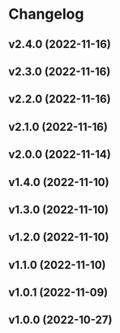 # Changelog

<!--next-version-placeholder-->

## v2.4.0 (2022-11-16)


## v2.3.0 (2022-11-16)


## v2.2.0 (2022-11-16)


## v2.1.0 (2022-11-16)


## v2.0.0 (2022-11-14)


## v1.4.0 (2022-11-10)


## v1.3.0 (2022-11-10)


## v1.2.0 (2022-11-10)


## v1.1.0 (2022-11-10)


## v1.0.1 (2022-11-09)


## v1.0.0 (2022-10-27)


